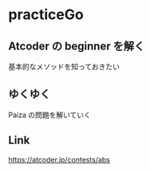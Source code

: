 # practiceGo

## Atcoder の beginner を解く

基本的なメソッドを知っておきたい

## ゆくゆく

Paiza の問題を解いていく

## Link

https://atcoder.jp/contests/abs
